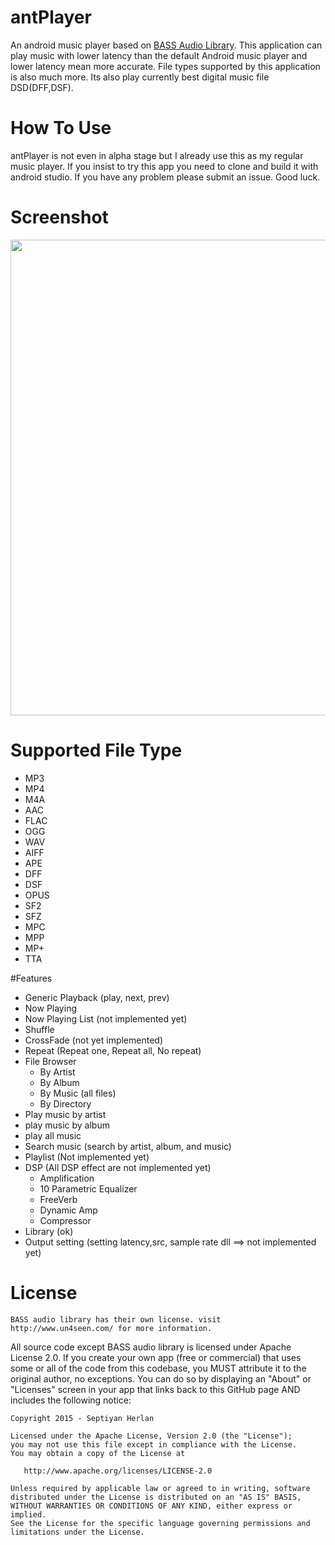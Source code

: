 # antPlayer
An android music player based on <a href="http://www.un4seen.com/">BASS Audio Library</a>. This application can play music with lower latency than the default Android music player and lower latency mean more accurate. File types supported by this application is also much more. Its also play currently best digital music file DSD(DFF,DSF).

# How To Use
antPlayer is not even in alpha stage but I already use this as my regular music player. If you insist to try this app you need to clone and build it with android studio. If you have any problem please submit an issue. Good luck.

# Screenshot
<img src="http://i.imgur.com/z4ukgKg.jpg" width=761>

# Supported File Type
- MP3
- MP4
- M4A
- AAC
- FLAC
- OGG
- WAV
- AIFF
- APE
- DFF
- DSF
- OPUS
- SF2
- SFZ
- MPC
- MPP
- MP+
- TTA

#Features
- Generic Playback (play, next, prev)
- Now Playing
- Now Playing List (not implemented yet)
- Shuffle
- CrossFade (not yet implemented)
- Repeat (Repeat one, Repeat all, No repeat)
- File Browser
    - By Artist
    - By Album
    - By Music (all files)
    - By Directory
- Play music by artist
- play music by album
- play all music
- Search music (search by artist, album, and music)
- Playlist (Not implemented yet)
- DSP (All DSP effect are not implemented yet)
    - Amplification
    - 10 Parametric Equalizer
    - FreeVerb
    - Dynamic Amp
    - Compressor
- Library (ok)
- Output setting (setting latency,src, sample rate dll ==> not implemented yet)
    
License
========
    BASS audio library has their own license. visit http://www.un4seen.com/ for more information.
    
All source code except BASS audio library is licensed under Apache License 2.0. If you create your own app (free or commercial) that uses some or all of the code from this codebase, you MUST attribute it to the original author, no exceptions. You can do so by displaying an "About" or "Licenses" screen in your app that links back to this GitHub page AND includes the following notice: 

    Copyright 2015 - Septiyan Herlan

    Licensed under the Apache License, Version 2.0 (the "License");
    you may not use this file except in compliance with the License.
    You may obtain a copy of the License at

       http://www.apache.org/licenses/LICENSE-2.0

    Unless required by applicable law or agreed to in writing, software
    distributed under the License is distributed on an "AS IS" BASIS,
    WITHOUT WARRANTIES OR CONDITIONS OF ANY KIND, either express or implied.
    See the License for the specific language governing permissions and
    limitations under the License.



